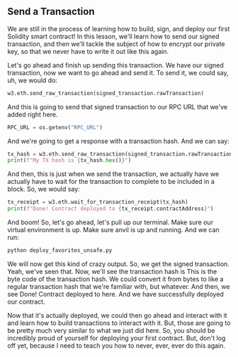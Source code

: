 ## Send a Transaction

We are still in the process of learning how to build, sign, and deploy our first Solidity smart contract! In this lesson, we'll learn how to send our signed transaction, and then we'll tackle the subject of how to encrypt our private key, so that we never have to write it out like this again. 

Let's go ahead and finish up sending this transaction. We have our signed transaction, now we want to go ahead and send it. To send it, we could say, uh, we would do:

```python
w3.eth.send_raw_transaction(signed_transaction.rawTransaction)
```

And this is going to send that signed transaction to our RPC URL that we've added right here.

```python
RPC_URL = os.getenv("RPC_URL")
```

And we're going to get a response with a transaction hash. And we can say:

```python
tx_hash = w3.eth.send_raw_transaction(signed_transaction.rawTransaction)
print(f"My TX hash is {tx_hash.hex()}")
```

And then, this is just when we send the transaction, we actually have we actually have to wait for the transaction to complete to be included in a block. So, we would say:

```python
tx_receipt = w3.eth.wait_for_transaction_receipt(tx_hash)
print(f"Done! Contract deployed to {tx_receipt.contractAddress}")
```

And boom! So, let's go ahead, let's pull up our terminal. Make sure our virtual environment is up. Make sure anvil is up and running. And we can run:

```bash
python deploy_favorites_unsafe.py
```

We will now get this kind of crazy output. So, we get the signed transaction. Yeah, we've seen that. Now, we'll see the transaction hash is This is the byte code of the transaction hash. We could convert it from bytes to like a regular transaction hash that we're familiar with, but whatever. And then, we see Done! Contract deployed to here. And we have successfully deployed our contract. 

Now that it's actually deployed, we could then go ahead and interact with it and learn how to build transactions to interact with it. But, those are going to be pretty much very similar to what we just did here. So, you should be incredibly proud of yourself for deploying your first contract. But, don't log off yet, because I need to teach you how to never, ever, ever do this again.
